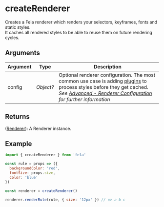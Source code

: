 # createRenderer

Creates a Fela renderer which renders your selectors, keyframes, fonts and static styles.<br>
It caches all rendered styles to be able to reuse them on future rendering cycles.<br>

## Arguments
| Argument | Type | Description |
| --- | --- | --- |
| config | *Object?* | Optional renderer configuration. The most common use case is adding [plugins](../../advanced/Plugins.md) to process styles before they get cached.<br>*See [Advanced - Renderer Configuration](../../advanced/RendererConfiguration.md) for further information* |

## Returns
([Renderer](Renderer.md)): A Renderer instance.

## Example

```javascript
import { createRenderer } from 'fela'

const rule = props => ({
  backgroundColor: 'red',
  fontSize: props.size,
  color: 'blue'
})

const renderer = createRenderer()

renderer.renderRule(rule, { size: '12px' }) // => a b c
```
